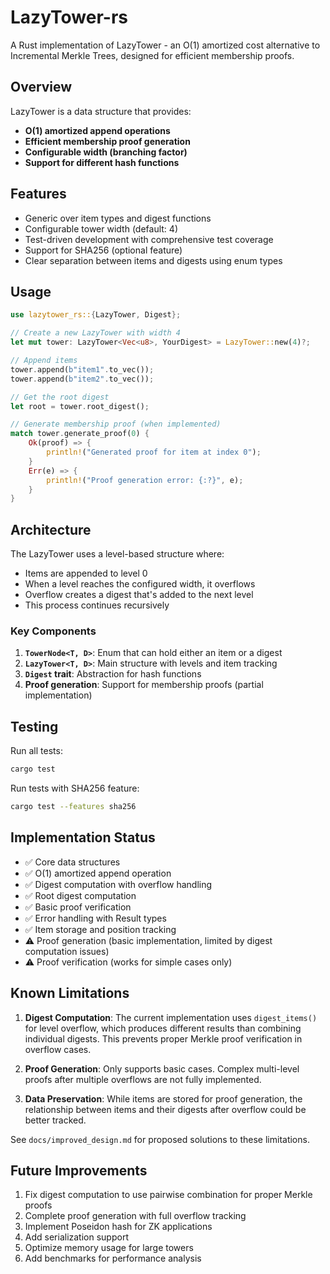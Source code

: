 # LazyTower-rs

A Rust implementation of LazyTower - an O(1) amortized cost alternative to Incremental Merkle Trees, designed for efficient membership proofs.

## Overview

LazyTower is a data structure that provides:
- **O(1) amortized append operations**
- **Efficient membership proof generation**
- **Configurable width (branching factor)**
- **Support for different hash functions**

## Features

- Generic over item types and digest functions
- Configurable tower width (default: 4)
- Test-driven development with comprehensive test coverage
- Support for SHA256 (optional feature)
- Clear separation between items and digests using enum types

## Usage

```rust
use lazytower_rs::{LazyTower, Digest};

// Create a new LazyTower with width 4
let mut tower: LazyTower<Vec<u8>, YourDigest> = LazyTower::new(4)?;

// Append items
tower.append(b"item1".to_vec());
tower.append(b"item2".to_vec());

// Get the root digest
let root = tower.root_digest();

// Generate membership proof (when implemented)
match tower.generate_proof(0) {
    Ok(proof) => {
        println!("Generated proof for item at index 0");
    }
    Err(e) => {
        println!("Proof generation error: {:?}", e);
    }
}
```

## Architecture

The LazyTower uses a level-based structure where:
- Items are appended to level 0
- When a level reaches the configured width, it overflows
- Overflow creates a digest that's added to the next level
- This process continues recursively

### Key Components

1. **`TowerNode<T, D>`**: Enum that can hold either an item or a digest
2. **`LazyTower<T, D>`**: Main structure with levels and item tracking
3. **`Digest` trait**: Abstraction for hash functions
4. **Proof generation**: Support for membership proofs (partial implementation)

## Testing

Run all tests:
```bash
cargo test
```

Run tests with SHA256 feature:
```bash
cargo test --features sha256
```

## Implementation Status

- ✅ Core data structures
- ✅ O(1) amortized append operation
- ✅ Digest computation with overflow handling
- ✅ Root digest computation
- ✅ Basic proof verification
- ✅ Error handling with Result types
- ✅ Item storage and position tracking
- ⚠️  Proof generation (basic implementation, limited by digest computation issues)
- ⚠️  Proof verification (works for simple cases only)

## Known Limitations

1. **Digest Computation**: The current implementation uses `digest_items()` for level overflow, which produces different results than combining individual digests. This prevents proper Merkle proof verification in overflow cases.

2. **Proof Generation**: Only supports basic cases. Complex multi-level proofs after multiple overflows are not fully implemented.

3. **Data Preservation**: While items are stored for proof generation, the relationship between items and their digests after overflow could be better tracked.

See `docs/improved_design.md` for proposed solutions to these limitations.

## Future Improvements

1. Fix digest computation to use pairwise combination for proper Merkle proofs
2. Complete proof generation with full overflow tracking
3. Implement Poseidon hash for ZK applications
4. Add serialization support
5. Optimize memory usage for large towers
6. Add benchmarks for performance analysis
